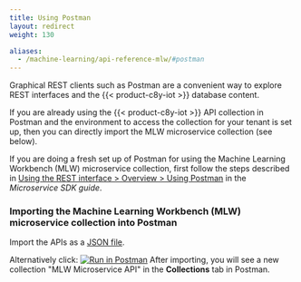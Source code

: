 ```yaml
---
title: Using Postman
layout: redirect
weight: 130

aliases:
  - /machine-learning/api-reference-mlw/#postman
---
```


Graphical REST clients such as Postman are a convenient way to explore REST interfaces and the {{< product-c8y-iot >}} database content.

If you are already using the {{< product-c8y-iot >}} API collection in Postman and the environment to access the collection for your tenant is set up, then you can directly import the MLW microservice collection (see below).

If you are doing a fresh set up of Postman for using the Machine Learning Workbench (MLW) microservice collection, first follow the steps described in [Using the REST interface > Overview > Using Postman](/microservice-sdk/rest#using-postman) in the *Microservice SDK guide*.

### Importing the Machine Learning Workbench (MLW) microservice collection into Postman

Import the APIs as a [JSON file](/files/zementis/MLWMicroserviceAPI.postman_collection.json).

Alternatively click: [![Run in Postman](https://run.pstmn.io/button.svg)](https://www.getpostman.com/collections/754fbb177c426668c675)
 After importing, you will see a new collection "MLW Microservice API" in the **Collections** tab in Postman.
